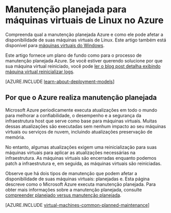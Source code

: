 <properties
    pageTitle="Manutenção planejada para Linux VMs | Microsoft Azure"
    description="Entender quais Azure manutenção planejada é e como ele afeta as suas máquinas virtuais do Linux em execução no Azure"
    services="virtual-machines-linux"
    documentationCenter=""
    authors="drewm"
    manager="timlt"
    editor=""
    tags="azure-service-management,azure-resource-manager"/>

<tags
    ms.service="virtual-machines-linux"
    ms.workload="infrastructure-services"
    ms.tgt_pltfrm="vm-linux"
    ms.devlang="na"
    ms.topic="article"
    ms.date="04/26/2016"
    ms.author="drewm"/>

# <a name="planned-maintenance-for-linux-virtual-machines-in-azure"></a>Manutenção planejada para máquinas virtuais de Linux no Azure

Compreenda qual a manutenção planejada Azure e como ele pode afetar a disponibilidade de suas máquinas virtuais de Linux. Este artigo também está disponível para [máquinas virtuais do Windows](virtual-machines-windows-planned-maintenance.md). 

Este artigo fornece um plano de fundo como para o processo de manutenção planejada Azure. Se você estiver querendo solucione por que sua máquina virtual reiniciado, você pode [ler o blog post detalha exibindo máquina virtual reinicializar logs](https://azure.microsoft.com/blog/viewing-vm-reboot-logs/).

[AZURE.INCLUDE [learn-about-deployment-models](../../includes/learn-about-deployment-models-both-include.md)]

## <a name="why-azure-performs-planned-maintenance"></a>Por que o Azure realiza manutenção planejada

Microsoft Azure periodicamente executa atualizações em todo o mundo para melhorar a confiabilidade, o desempenho e a segurança da infraestrutura host que serve como base para máquinas virtuais. Muitas dessas atualizações são executadas sem nenhum impacto ao seu máquinas virtuais ou serviços de nuvem, incluindo atualizações preservação de memória.

No entanto, algumas atualizações exigem uma reinicialização para suas máquinas virtuais para aplicar as atualizações necessárias na infraestrutura. As máquinas virtuais são encerradas enquanto podemos patch a infraestrutura e, em seguida, as máquinas virtuais são reiniciadas.

Observe que há dois tipos de manutenção que podem afetar a disponibilidade de suas máquinas virtuais: planejadas e. Esta página descreve como o Microsoft Azure executa manutenção planejada. Para obter mais informações sobre a manutenção planejada, consulte [compreender planejado versus manutenção planejada](virtual-machines-linux-manage-availability.md).

[AZURE.INCLUDE [virtual-machines-common-planned-maintenance](../../includes/virtual-machines-common-planned-maintenance.md)]
